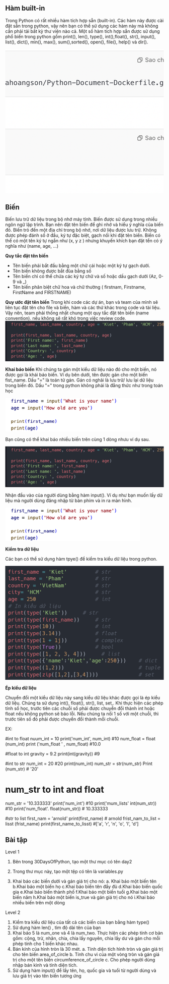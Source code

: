 ## Hàm built-in
Trong Python có rất nhiều hàm tích hợp sẵn (built-in). Các hàm này được cài đặt sẵn trong python, vậy nên bạn có thể sử dụng các hàm này mà không cần phải tải bất kỳ thư viện nào cả. Một số hàm tích hợp sẵn được sử dụng phổ biến trong python gồm print(), len(), type(), int(),float(), str(), input(), list(), dict(), min(), max(), sum(),sorted(), open(), file(), help() và dir().

![alt text](image.png)

## Biến 
Biến lưu trữ dữ liệu trong bộ nhớ máy tính. Biến được sử dụng trong nhiều ngôn ngữ lập trình. Bạn nên đặt tên biến để ghi nhớ và hiểu ý nghĩa của biến đó. Biến trỏ đến một địa chỉ trong bộ nhớ, nơi dữ liệu được lưu trữ. Không được phép đánh số ở đầu, ký tự đặc biệt, gạch nối khi đặt tên biến. Biến có thể có một tên ký tự ngắn như (x, y z    ) nhưng khuyến khích bạn đặt tển có ý nghĩa như (name, age, ...)

**Quy tắc đặt tên biến**
- Tên biến phải bắt đầu bằng một chữ cái hoặc một ký tự gạch dưới. 
- Tên biến không được bắt đùa bằng số
- Tên biến chỉ có thể chứa các ký tự chữ và số hoặc dấu gạch dưới (Az, 0-9 và _) 
- Tên biến phân biệt chữ hoa và chữ thường ( firstnam, Firstname, FirstName and FIRSTNAME)

**Quy ước đặt tên biến**
Trong khi code các dự án, bạn và team của mình sẽ liên tục đặt tên cho file và biến, hàm và các thứ khác trong code và tài liệu. Vậy nên, team phải thống nhất chung một quy tắc đặt tên biến (name convention). nếu không sẽ rất khó trong việc review code. 
![alt text](image-1.png)

**Khai báo biến** 
 Khi chúng ta gán một kiểu dữ liệu nào đó cho một biến, nó được gọi là khái báo biến. Ví dụ bên dưới, tên được gán cho một biến fist_name. Dấu "=" là toán tử gán. Gán có nghãi là lưu trữ/ lưu lại dữ liệu trong biến đó. Dấu "=" trong python không phải là đẳng thức như trong toán học 
 
 ![alt text](image-2.png)

Bạn cũng có thể khai báo nhiều biến trên cùng 1 dòng nhưu ví dụ sau. 

![alt text](image-1.png)

Nhận đầu vào của người dùng bằng hàm input(). Ví dụ như bạn muốn lấy dữ liệu mà người dùng đăng nhập từ bàn phím và in ra màn hình. 

![alt text](image-2.png)

**Kiểm tra dữ liệu**

Các bạn có thể sử dụng hàm tpye() để kiểm tra kiểu dữ liệu trong python. 

![alt text](image-3.png)

**Ép kiểu dữ liệu**

Chuyển đổi một kiểu dữ liệu này sang kiểu dữ liệu khác được gọi là ép kiểu dữ liệu. Chúng ta sử dụng int(), float(), str(), list, set,. Khi thực hiện các phép tính số học, trước tiên các chuỗi số phải được chuyển đổi thành int hoặc float nếu không  python sẽ báo lỗi. Nếu chúng ta nối 1 số với một chuỗi, thì trước tiên số đó phải được chuyển đổi thành mỗi chuỗi. 

EX:

#int to float 
nuum_int = 10 
print('num_int', num_int) #10 
num_float = float (num_int)
print ('num_float ' , num_float) #10.0

#float to int 
gravity = 9.2
print(int(gravity)) #9 

#int to str 
num_int = 20       #20
print(num_int)
num_str = str(num_str)
Print (num_str) # '20'

# num_str to int and float 

num_str = '10.333333'
print('num_int') #10 
print('mum_lists' int(num_str)) #10 
print('num_float'. float(num_str))  # 10.333333

#str to list 
first_nam = 'arnold'
print(first_name) # arnold 
frist_nam_to_list = lisst (frist_name)
print(first_name_to_lisst)   #['a', 'r', 'n', 'o', 'l', 'd']

## Bài tập
Level 1

1. Bên trong 30DaysOfPython, tạo một thư mục có tên day2

2. Trong thư mục này, tạo một tệp có tên là variables.py

3. Khai báo các biến dưới và gán giá trị cho nó:
a. Khai báo một biến tên
b.Khai báo một biến họ
c.Khai báo biến tên đầy đủ
d.Khai báo biến quốc gia
e.Khai báo biến thành phố
f.Khai báo một biến tuổi
g.Khai báo một biến năm
h.Khai báo một biến is_true và gán giá trị cho nó
i.Khai báo nhiều biến trên một dòng

Level 2
1. Kiểm tra kiểu dữ liệu của tất cả các biến của
bạn bằng hàm type()
2. Sử dụng hàm len() , tìm độ dài tên của bạn
3. Khai báo 5 là num_one và 4 là num_two. Thực hiện các phép tính cơ bản gồm: cộng, trừ, nhân, chia, chia lấy nguyên, chia lấy dư và gán cho mỗi phép tính cho 1 biến khác nhau.
4. Bán kính của hình tròn là 30 mét.
a. Tính diện tích hình tròn và gán giá trị cho tên biến area_of_circle
b. Tính chu vi của một vòng tròn và gán giá trị cho một tên biến circumference_of_circle
c. Cho phép người dùng nhập bán kình và tính diện tích.
5. Sử dụng hàm input() để lấy tên, họ, quốc gia và tuổi từ người dùng và lưu giá trị vào tên biến tương ứng
